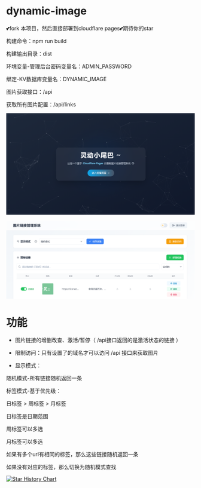 # dynamic-image

💕fork 本项目，然后直接部署到cloudflare pages💕期待你的star

构建命令：npm run build

构建输出目录：dist

环境变量-管理后台密码变量名：ADMIN_PASSWORD

绑定-KV数据库变量名：DYNAMIC_IMAGE

图片获取接口：/api

获取所有图片配置：/api/links

![](https://github.com/ltxlong/dynamic-image/raw/main/demo/dynamic_image_home.png)

![](https://github.com/ltxlong/dynamic-image/raw/main/demo/dynamic_image_admin.png)

# 功能

- 图片链接的增删改查、激活/暂停（ /api接口返回的是激活状态的链接 ）

- 限制访问：只有设置了的域名才可以访问 /api 接口来获取图片

- 显示模式：

随机模式-所有链接随机返回一条

标签模式-基于优先级：

日标签 > 周标签 > 月标签

日标签是日期范围

周标签可以多选

月标签可以多选

如果有多个url有相同的标签，那么这些链接随机返回一条

如果没有对应的标签，那么切换为随机模式查找

[![Star History Chart](https://api.star-history.com/svg?repos=ltxlong/dynamic-image&type=Date)](https://star-history.com/#ltxlong/dynamic-image&Date)

